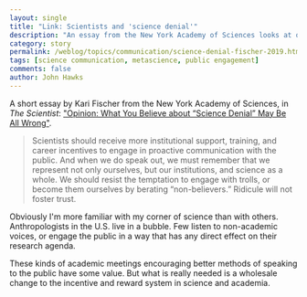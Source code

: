 ```yaml
---
layout: single
title: "Link: Scientists and 'science denial'"
description: "An essay from the New York Academy of Sciences looks at outputs of a recent meeting on science communication."
category: story
permalink: /weblog/topics/communication/science-denial-fischer-2019.html
tags: [science communication, metascience, public engagement]
comments: false
author: John Hawks
---
```


A short essay by Kari Fischer from the New York Academy of Sciences, in <em>The Scientist</em>: <a href="https://www.the-scientist.com/news-opinion/opinion--what-you-believe-about-science-denial-may-be-all-wrong-65448">"Opinion: What You Believe about “Science Denial” May Be All Wrong"</a>.

<blockquote>Scientists should receive more institutional support, training, and career incentives to engage in proactive communication with the public. And when we do speak out, we must remember that we represent not only ourselves, but our institutions, and science as a whole. We should resist the temptation to engage with trolls, or become them ourselves by berating “non-believers.” Ridicule will not foster trust.  </blockquote>

Obviously I'm more familiar with my corner of science than with others. Anthropologists in the U.S. live in a bubble. Few listen to non-academic voices, or engage the public in a way that has any direct effect on their research agenda.

These kinds of academic meetings encouraging better methods of speaking to the public have some value. But what is really needed is a wholesale change to the incentive and reward system in science and academia.
